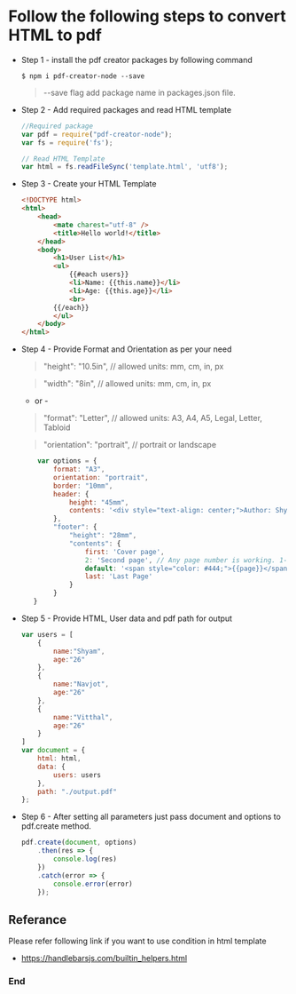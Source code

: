 # Follow the following steps to convert HTML to pdf

- Step 1 - install the pdf creator packages by following command

    `$ npm i pdf-creator-node --save`

    > --save flag add  package name in packages.json file.

- Step 2 - Add required packages and read HTML template

    ```javascript
    //Required package
    var pdf = require("pdf-creator-node");
    var fs = require('fs');

    // Read HTML Template
    var html = fs.readFileSync('template.html', 'utf8');
    ```

- Step 3 - Create your HTML Template

    ```html
    <!DOCTYPE html>
    <html>
        <head>
            <mate charest="utf-8" />
            <title>Hello world!</title>
        </head>
        <body>
            <h1>User List</h1>
            <ul>
                {{#each users}}
                <li>Name: {{this.name}}</li>
                <li>Age: {{this.age}}</li>
                <br>
            {{/each}}
            </ul>
        </body>
    </html>
    ```

- Step 4 - Provide Format and Orientation as per your need

    >"height": "10.5in",        // allowed units: mm, cm, in, px

    >"width": "8in",            // allowed units: mm, cm, in, px

    - or -

    >"format": "Letter",        // allowed units: A3, A4, A5, Legal, Letter, Tabloid

    >"orientation": "portrait", // portrait or landscape

    ```javascript
        var options = {
            format: "A3",
            orientation: "portrait",
            border: "10mm",
            header: {
                height: "45mm",
                contents: '<div style="text-align: center;">Author: Shyam Hajare</div>'
            },
            "footer": {
                "height": "28mm",
                "contents": {
                    first: 'Cover page',
                    2: 'Second page', // Any page number is working. 1-based index
                    default: '<span style="color: #444;">{{page}}</span>/<span>{{pages}}</span>', // fallback value
                    last: 'Last Page'
                } 
            }
       }
    ```

- Step 5 - Provide HTML, User data and pdf path for output

    ```javascript
    var users = [
        {
            name:"Shyam",
            age:"26"
        },
        {
            name:"Navjot",
            age:"26"
        },
        {
            name:"Vitthal",
            age:"26"
        }
    ]
    var document = {
        html: html,
        data: {
            users: users
        },
        path: "./output.pdf"
    };
    ```

- Step 6 - After setting all parameters just pass document and options to pdf.create method.

    ```javascript
    pdf.create(document, options)
        .then(res => {
            console.log(res)
        })
        .catch(error => {
            console.error(error)
        });
    ```

## Referance

Please refer following link if you want to use condition in html template

- https://handlebarsjs.com/builtin_helpers.html

### End
